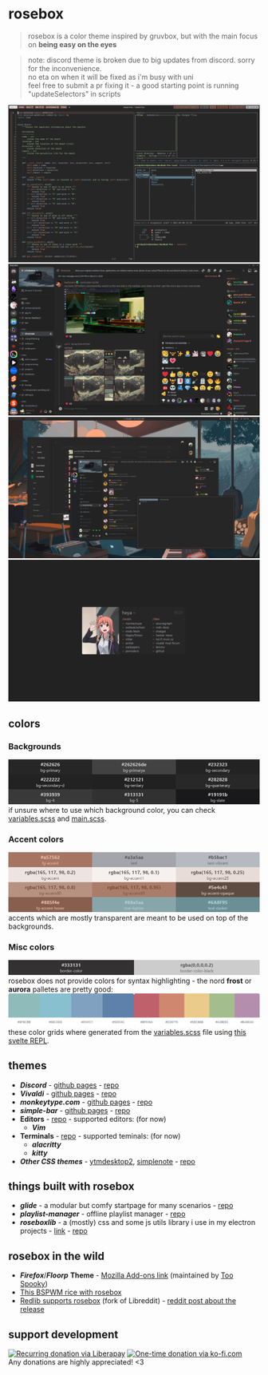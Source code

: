# rosebox
> rosebox is a color theme inspired by gruvbox, but with the main focus on **being easy on the eyes**
  
> note: discord theme is broken due to big updates from discord. sorry for the inconvenience.  
> no eta on when it will be fixed as i'm busy with uni  
> feel free to submit a pr fixing it - a good starting point is running "updateSelectors" in scripts  
  
![vim and term](_screenshots/vim_and_term.png)
![discord3](_screenshots/discord2024.png)
![overal rosebox](_screenshots/atidyshirt_rice.png)
![waifu](_screenshots/glide2024.png)
  
## colors
### Backgrounds
![backgrounds](_screenshots/rb_backgrounds.png)  
if unsure where to use which background color, you can check [variables.scss](./discord/base/_variables.scss) and [main.scss](./discord/main.scss).
  
### Accent colors
![accent-colors](_screenshots/rb_accents.png)  
accents which are mostly transparent are meant to be used on top of the backgrounds.

### Misc colors
![misc-colors](_screenshots/rb_misc.png)
rosebox does not provide colors for syntax highlighting - the nord **frost** or **aurora** palletes are pretty good:
![nord](_screenshots/nord.png)
these color grids where generated from the [variables.scss](./discord/base/_variables.scss) file using [this svelte REPL](https://svelte.dev/repl/8b52c36d6988472bb82c36837660c3dd?version=3.59.1).

## themes
- **_Discord_** - [github pages](https://kraxen72.github.io/rosebox/discord) - [repo](https://github.com/KraXen72/rosebox/tree/master/discord)
- **_Vivaldi_** - [github pages](https://kraxen72.github.io/rosebox/vivaldi) - [repo](https://github.com/KraXen72/rosebox/tree/master/vivaldi)
- **_monkeytype.com_** - [github pages](https://kraxen72.github.io/rosebox/monkeytype) - [repo](https://github.com/KraXen72/rosebox/tree/master/monkeytype)
- **_simple-bar_** - [github pages](https://kraxen72.github.io/rosebox/simple-bar-rosebox) - [repo](https://github.com/KraXen72/rosebox/tree/master/simple-bar-rosebox)
- **Editors** - [repo](https://github.com/KraXen72/rosebox/tree/master/editors) - supported editors: (for now)
    - **_Vim_**
- **Terminals** - [repo](https://github.com/KraXen72/rosebox/tree/master/terminals) - supported teminals: (for now)
    - **_alacritty_**
    - **_kitty_**
- **_Other CSS themes_** - [ytmdesktop2](https://github.com/Venipa/ytmdesktop2), [simplenote](https://simplenote.com) - [repo](https://github.com/KraXen72/rosebox/tree/master/css-themes)
  
## things built with rosebox
- **_glide_** - a modular but comfy startpage for many scenarios - [repo](https://github.com/KraXen72/glide)
- **_playlist-manager_** - offline playlist manager - [repo](https://github.com/KraXen72/playlist-manager)
- **_roseboxlib_** - a (mostly) css and some js utils library i use in my electron projects - [link](https://kraxen72.github.io/roseboxlib/) - [repo](https://github.com/KraXen72/roseboxlib)

## rosebox in the wild
- **_Firefox_**/**_Floorp_** **Theme** - [Mozilla Add-ons link](https://addons.mozilla.org/en-US/firefox/addon/rosebox-floorp-edition/) (maintained by [Too Spooky](https://addons.mozilla.org/en-US/firefox/user/17821516/))
- [This BSPWM rice with rosebox](https://old.reddit.com/r/UsabilityPorn/comments/l8uclp/bspwm_based_on_rosebox_theme_by_kraxen72/)
- [Redlib supports rosebox](https://github.com/redlib-org/redlib) (fork of Libreddit) - [reddit post about the release](https://old.reddit.com/r/rust/comments/r4jzcb/libreddit_v0200_private_frontend_for_reddit_gets/)
  
## support development
[![Recurring donation via Liberapay](https://liberapay.com/assets/widgets/donate.svg)](https://liberapay.com/KraXen72)
[![One-time donation via ko-fi.com](https://ko-fi.com/img/githubbutton_sm.svg)](https://ko-fi.com/kraxen72)  
Any donations are highly appreciated! <3
